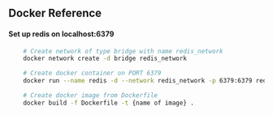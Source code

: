 
## Docker Reference

#### Set up redis on localhost:6379

```bash
    # Create network of type bridge with name redis_network
    docker network create -d bridge redis_network

    # Create docker container on PORT 6379
    docker run --name redis -d --network redis_network -p 6379:6379 redis

    # Create docker image from Dockerfile 
    docker build -f Dockerfile -t {name of image} .
```
